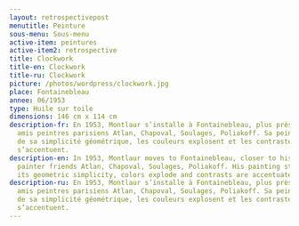 ```yaml
---
layout: retrospectivepost
menutitle: Peinture
sous-menu: Sous-menu
active-item: peintures
active-item2: retrospective
title: Clockwork
title-en: Clockwork
title-ru: Clockwork
picture: /photos/wordpress/clockwork.jpg
place: Fontainebleau
annee: 06/1953
type: Huile sur toile
dimensions: 146 cm x 114 cm
description-fr: En 1953, Montlaur s’installe à Fontainebleau, plus près de ses
  amis peintres parisiens Atlan, Chapoval, Soulages, Poliakoff. Sa peinture perd
  de sa simplicité géométrique, les couleurs explosent et les contrastes
  s’accentuent.
description-en: In 1953, Montlaur moves to Fontainebleau, closer to his Parisian
  painter friends Atlan, Chapoval, Soulages, Poliakoff. His painting style loses
  its geometric simplicity, colors explode and contrasts are accentuated.
description-ru: En 1953, Montlaur s’installe à Fontainebleau, plus près de ses
  amis peintres parisiens Atlan, Chapoval, Soulages, Poliakoff. Sa peinture perd
  de sa simplicité géométrique, les couleurs explosent et les contrastes
  s’accentuent.
---
```


